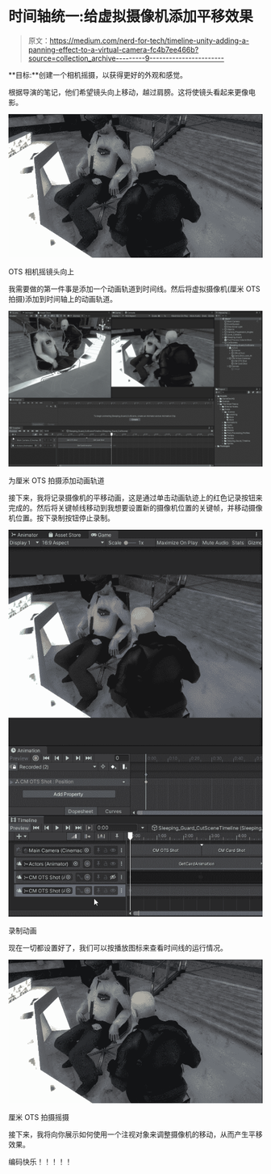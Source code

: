 # 时间轴统一:给虚拟摄像机添加平移效果

> 原文：<https://medium.com/nerd-for-tech/timeline-unity-adding-a-panning-effect-to-a-virtual-camera-fc4b7ee466b?source=collection_archive---------9----------------------->

**目标:**创建一个相机摇摄，以获得更好的外观和感觉。

根据导演的笔记，他们希望镜头向上移动，越过肩膀。这将使镜头看起来更像电影。

![](img/cc5dfa54fb95ebf0577ec017412def6e.png)

OTS 相机摇镜头向上

我需要做的第一件事是添加一个动画轨道到时间线。然后将虚拟摄像机(厘米 OTS 拍摄)添加到时间轴上的动画轨道。

![](img/c6bc78ad9860608a101e82b29dbe1d73.png)

为厘米 OTS 拍摄添加动画轨道

接下来，我将记录摄像机的平移动画，这是通过单击动画轨迹上的红色记录按钮来完成的。然后将关键帧线移动到我想要设置新的摄像机位置的关键帧，并移动摄像机位置。按下录制按钮停止录制。

![](img/5780ecce1944fe4edb1dab547de31c19.png)

录制动画

现在一切都设置好了，我们可以按播放图标来查看时间线的运行情况。

![](img/cc5dfa54fb95ebf0577ec017412def6e.png)

厘米 OTS 拍摄摇摄

接下来，我将向你展示如何使用一个注视对象来调整摄像机的移动，从而产生平移效果。

编码快乐！！！！！